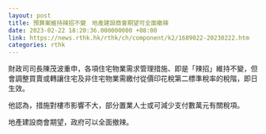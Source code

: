 ```yaml
---
layout: post
title: 預算案維持辣招不變　地產建設商會期望可全面撤辣
date: 2023-02-22 18:20:36.000000000 +08:00
link: https://news.rthk.hk/rthk/ch/component/k2/1689022-20230222.htm
categories: rthk
---
```


財政司司長陳茂波重申，各項住宅物業需求管理措施、即是「辣招」維持不變，但會調整買賣或轉讓住宅及非住宅物業需繳付從價印花稅第二標準稅率的稅階，即日生效。

他認為，措施對樓市影響不大，部分置業人士或可減少支付數萬元有關稅項。

地產建設商會期望，政府可以全面撤辣。
